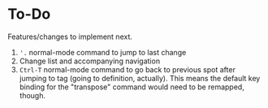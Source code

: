 To-Do
=========================

Features/changes to implement next.


1. `'.` normal-mode command to jump to last change
2. Change list and accompanying navigation
3. `Ctrl-T` normal-mode command to go back to previous spot after jumping to tag (going to definition, actually). This means the default key binding for the "transpose" command would need to be remapped, though.
